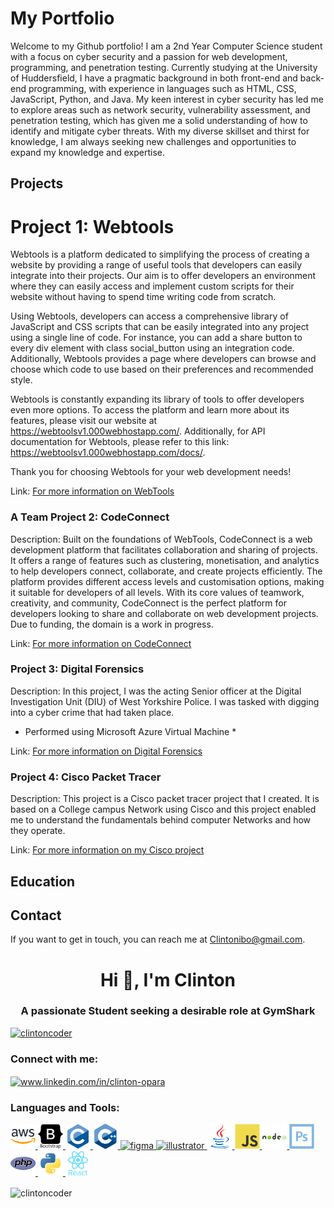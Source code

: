 # My Portfolio

Welcome to my Github portfolio! I am a 2nd Year Computer Science student with a focus on cyber security and a passion for web development, programming, and penetration testing. Currently studying at the University of Huddersfield, I have a pragmatic background in both front-end and back-end programming, with experience in languages such as HTML, CSS, JavaScript, Python, and Java. My keen interest in cyber security has led me to explore areas such as network security, vulnerability assessment, and penetration testing, which has given me a solid understanding of how to identify and mitigate cyber threats. With my diverse skillset and thirst for knowledge, I am always seeking new challenges and opportunities to expand my knowledge and expertise.

## Projects

# Project 1: Webtools

Webtools is a platform dedicated to simplifying the process of creating a website by providing a range of useful tools that developers can easily integrate into their projects. Our aim is to offer developers an environment where they can easily access and implement custom scripts for their website without having to spend time writing code from scratch.

Using Webtools, developers can access a comprehensive library of JavaScript and CSS scripts that can be easily integrated into any project using a single line of code. For instance, you can add a share button to every div element with class social_button using an integration code. Additionally, Webtools provides a page where developers can browse and choose which code to use based on their preferences and recommended style.

Webtools is constantly expanding its library of tools to offer developers even more options. To access the platform and learn more about its features, please visit our website at https://webtoolsv1.000webhostapp.com/. Additionally, for API documentation for Webtools, please refer to this link: https://webtoolsv1.000webhostapp.com/docs/.

Thank you for choosing Webtools for your web development needs!


Link: [For more information on WebTools](https://github.com/ClintonCoder/WebTools)

### A Team Project 2: CodeConnect

Description: Built on the foundations of WebTools, CodeConnect is a web development platform that facilitates collaboration and sharing of projects. It offers a range of features such as clustering, monetisation, and analytics to help developers connect, collaborate, and create projects efficiently. The platform provides different access levels and customisation options, making it suitable for developers of all levels. With its core values of teamwork, creativity, and community, CodeConnect is the perfect platform for developers looking to share and collaborate on web development projects. Due to funding, the domain is a work in progress.


Link: [For more information on CodeConnect](https://github.com/ClintonCoder/CodeConnect)

### Project 3: Digital Forensics

Description: In this project, I was the acting Senior officer at the Digital Investigation Unit (DIU) of West Yorkshire Police. I was tasked with digging into a cyber crime that had taken place.

* Performed using Microsoft Azure Virtual Machine *

Link: [For more information on Digital Forensics](https://github.com/ClintonCoder/Digital-Forensics)

### Project 4: Cisco Packet Tracer

Description: This project is a Cisco packet tracer project that I created. It is based on a College campus Network using Cisco and this project enabled me to understand the fundamentals behind computer Networks and how they operate.

Link: [For more information on my Cisco project](https://github.com/ClintonCoder/Cisco-Packet-Tracer)




## Education

### 




## Contact

If you want to get in touch, you can reach me at [Clintonibo@gmail.com](mailto:your-email-address).

<h1 align="center">Hi 👋, I'm Clinton</h1>
<h3 align="center">A passionate Student seeking a desirable role at GymShark</h3>

<p align="left"> <a href="https://github.com/ryo-ma/github-profile-trophy"><img src="https://github-profile-trophy.vercel.app/?username=clintoncoder" alt="clintoncoder" /></a> </p>

<h3 align="left">Connect with me:</h3>
<p align="left">
<a href="https://linkedin.com/in/www.linkedin.com/in/clinton-opara" target="blank"><img align="center" src="https://raw.githubusercontent.com/rahuldkjain/github-profile-readme-generator/master/src/images/icons/Social/linked-in-alt.svg" alt="www.linkedin.com/in/clinton-opara" height="30" width="40" /></a>
</p>

<h3 align="left">Languages and Tools:</h3>
<p align="left"> <a href="https://aws.amazon.com" target="_blank" rel="noreferrer"> <img src="https://raw.githubusercontent.com/devicons/devicon/master/icons/amazonwebservices/amazonwebservices-original-wordmark.svg" alt="aws" width="40" height="40"/> </a> <a href="https://getbootstrap.com" target="_blank" rel="noreferrer"> <img src="https://raw.githubusercontent.com/devicons/devicon/master/icons/bootstrap/bootstrap-plain-wordmark.svg" alt="bootstrap" width="40" height="40"/> </a> <a href="https://www.cprogramming.com/" target="_blank" rel="noreferrer"> <img src="https://raw.githubusercontent.com/devicons/devicon/master/icons/c/c-original.svg" alt="c" width="40" height="40"/> </a> <a href="https://www.w3schools.com/cpp/" target="_blank" rel="noreferrer"> <img src="https://raw.githubusercontent.com/devicons/devicon/master/icons/cplusplus/cplusplus-original.svg" alt="cplusplus" width="40" height="40"/> </a> <a href="https://www.figma.com/" target="_blank" rel="noreferrer"> <img src="https://www.vectorlogo.zone/logos/figma/figma-icon.svg" alt="figma" width="40" height="40"/> </a> <a href="https://www.adobe.com/in/products/illustrator.html" target="_blank" rel="noreferrer"> <img src="https://www.vectorlogo.zone/logos/adobe_illustrator/adobe_illustrator-icon.svg" alt="illustrator" width="40" height="40"/> </a> <a href="https://www.java.com" target="_blank" rel="noreferrer"> <img src="https://raw.githubusercontent.com/devicons/devicon/master/icons/java/java-original.svg" alt="java" width="40" height="40"/> </a> <a href="https://developer.mozilla.org/en-US/docs/Web/JavaScript" target="_blank" rel="noreferrer"> <img src="https://raw.githubusercontent.com/devicons/devicon/master/icons/javascript/javascript-original.svg" alt="javascript" width="40" height="40"/> </a> <a href="https://nodejs.org" target="_blank" rel="noreferrer"> <img src="https://raw.githubusercontent.com/devicons/devicon/master/icons/nodejs/nodejs-original-wordmark.svg" alt="nodejs" width="40" height="40"/> </a> <a href="https://www.photoshop.com/en" target="_blank" rel="noreferrer"> <img src="https://raw.githubusercontent.com/devicons/devicon/master/icons/photoshop/photoshop-line.svg" alt="photoshop" width="40" height="40"/> </a> <a href="https://www.php.net" target="_blank" rel="noreferrer"> <img src="https://raw.githubusercontent.com/devicons/devicon/master/icons/php/php-original.svg" alt="php" width="40" height="40"/> </a> <a href="https://www.python.org" target="_blank" rel="noreferrer"> <img src="https://raw.githubusercontent.com/devicons/devicon/master/icons/python/python-original.svg" alt="python" width="40" height="40"/> </a> <a href="https://reactjs.org/" target="_blank" rel="noreferrer"> <img src="https://raw.githubusercontent.com/devicons/devicon/master/icons/react/react-original-wordmark.svg" alt="react" width="40" height="40"/> </a> </p>

<p><img align="center" src="https://github-readme-stats.vercel.app/api/top-langs?username=clintoncoder&show_icons=true&locale=en&layout=compact" alt="clintoncoder" /></p>

